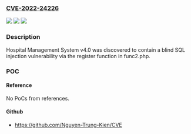 ### [CVE-2022-24226](https://cve.mitre.org/cgi-bin/cvename.cgi?name=CVE-2022-24226)
![](https://img.shields.io/static/v1?label=Product&message=n%2Fa&color=blue)
![](https://img.shields.io/static/v1?label=Version&message=n%2Fa&color=blue)
![](https://img.shields.io/static/v1?label=Vulnerability&message=n%2Fa&color=brighgreen)

### Description

Hospital Management System v4.0 was discovered to contain a blind SQL injection vulnerability via the register function in func2.php.

### POC

#### Reference
No PoCs from references.

#### Github
- https://github.com/Nguyen-Trung-Kien/CVE

